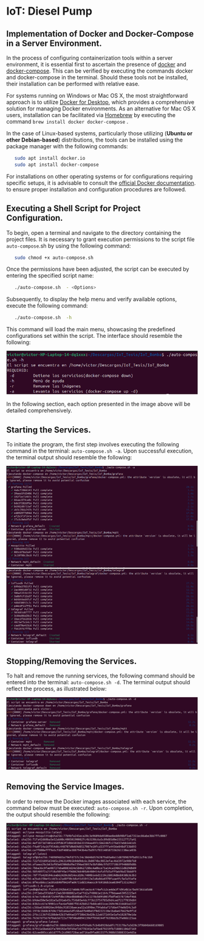  # IoT: Diesel Pump 

## Implementation of Docker and Docker-Compose in a Server Environment.

In the process of configuring containerization tools within a server environment, it is essential first to ascertain the presence of  [docker](https://docs.docker.com/) and [docker-compose](https://docs.docker.com/compose/). This can be verified by executing the commands docker and docker-compose in the terminal. Should these tools not be installed, their installation can be performed with relative ease.

For systems running on Windows or Mac OS X, the most straightforward approach is to utilize [Docker for Desktop](https://www.docker.com/products/docker-desktop/), which provides a comprehensive solution for managing Docker environments. As an alternative for Mac OS X users, installation can be facilitated via [Homebrew](https://brew.sh/) by executing the command `brew install docker docker-compose` \.

In the case of Linux-based systems, particularly those utilizing (**Ubuntu or other Debian-based**) distributions, the tools can be installed using the package manager with the following commands:

```bash
   sudo apt install docker.io
   sudo apt install docker-compose
```
For installations on other operating systems or for configurations requiring specific setups, it is advisable to consult the [official Docker documentation](https://docs.docker.com/get-docker/). to ensure proper installation and configuration procedures are followed.


## Executing a Shell Script for Project Configuration.

To begin, open a terminal and navigate to the directory containing the project files. It is necessary to grant execution permissions to the script file `auto-compose`.sh by using the following command:

```bash
   sudo chmod +x auto-compose.sh  
```

Once the permissions have been adjusted, the script can be executed by entering the specified script name:

```bash
   ./auto-compose.sh  - <Options>
```

Subsequently, to display the help menu and verify available options, execute the following command:

```bash
   ./auto-compose.sh  -h
```

This command will load the main menu, showcasing the predefined configurations set within the script. The interface should resemble the following:

![alt text](<Images/MainMenuScript.jpeg>)


In the following section, each option presented in the image above will be detailed comprehensively.


## Starting the Services.

To initiate the program, the first step involves executing the following command in the terminal: `auto-compose.sh -a`. Upon successful execution, the terminal output should resemble the following:


![alt text](<Images/StartingServices1.0.jpeg>)
![alt text](<Images/StartingServices2.0.jpeg>)

## Stopping/Removing the Services.

To halt and remove the running services, the following command should be entered into the terminal: `auto-compose.sh -d`. The terminal output should reflect the process, as illustrated below:

![alt text](<Images/StoppingServices.jpeg>)

## Removing the Service Images.

In order to remove the Docker images associated with each service, the command below must be executed: `auto-compose.sh -r`. Upon completion, the output should resemble the following:


![alt text](<Images/RemovingServices.jpeg>)